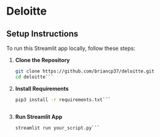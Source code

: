 # Deloitte

## Setup Instructions

To run this Streamlit app locally, follow these steps:

1. **Clone the Repository**
   ```bash
   git clone https://github.com/briancp37/deloitte.git
   cd deloitte```

2. **Install Requirements**
    ```bash
    pip3 install -r requirements.txt```



3. **Run Streamlit App**
    ```bash
    streamlit run your_script.py```
